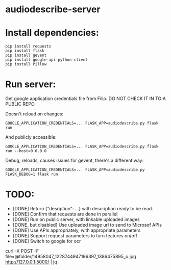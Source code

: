 # audiodescribe-server

# Install dependencies:
    pip install requests
    pip install flask
    pip install gevent
    pip install google-api-python-client
    pip install Pillow
    
# Run server:

Get google application credentials file from Filip. DO NOT CHECK IT IN TO A PUBLIC REPO

Doesn't reload on changes:

    GOOGLE_APPLICATION_CREDENTIALS=... FLASK_APP=audiodescribe.py flask run
    
And publicly accessible:

    GOOGLE_APPLICATION_CREDENTIALS=... FLASK_APP=audiodescribe.py flask run --host=0.0.0.0
    
Debug, reloads, causes issues for gevent, there's a different way:

    GOOGLE_APPLICATION_CREDENTIALS=... FLASK_APP=audiodescribe.py FLASK_DEBUG=1 flask run

# TODO:
* [DONE] Return {"desription": ...} with description ready to be read.
* [DONE] Confirm that requests are done in parallel
* [DONE] Run on public server, with linkable uploaded images
* [DONE, but disabled] Use uploaded image url to send to Microsof APIs
* [DONE] Use APIs appropriately, with appropriate parameters
* [DONE] Support request parameters to turn features on/off
* [DONE] Switch to google for ocr
  

curl -X POST -F file=@folder/14958047_1228744947196397_1386475895_o.jpg http://127.0.0.1:5000/ | jq .




